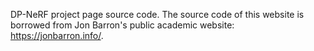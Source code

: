 DP-NeRF project page source code.
The source code of this website is borrowed from Jon Barron's public academic website: https://jonbarron.info/.